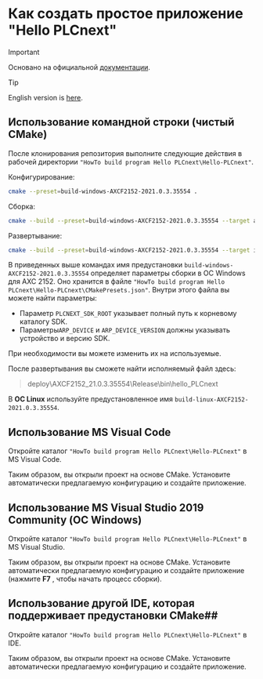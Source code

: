 # Как создать простое приложение "Hello PLCnext" #

> [!IMPORTANT]
> Основано на официальной [документации](https://github.com/PLCnext/SampleRuntime/blob/master/getting-started/Part-01/README.md).

> [!TIP]
> English version is [here](./readmeEN.md).

## Использование командной строки (чистый **CMake**) ##

После клонирования репозитория выполните следующие действия в рабочей директории  `"HowTo build program Hello PLCnext\Hello-PLCnext"`.

Конфигурирование:
```sh
cmake --preset=build-windows-AXCF2152-2021.0.3.35554 .
```

Сборка:
```sh
cmake --build --preset=build-windows-AXCF2152-2021.0.3.35554 --target all
```

Развертывание:
```sh
cmake --build --preset=build-windows-AXCF2152-2021.0.3.35554 --target install
```

В приведенных выше командах имя предустановки `build-windows-AXCF2152-2021.0.3.35554` определяет параметры сборки в ОС Windows для AXC 2152. Оно хранится в файле `"HowTo build program Hello PLCnext\Hello-PLCnext\CMakePresets.json"`. Внутри этого файла вы можете найти параметры:

 - Параметр `PLCNEXT_SDK_ROOT` указывает полный путь к корневому каталогу SDK.
 - Параметры`ARP_DEVICE` и `ARP_DEVICE_VERSION` должны указывать устройство и версию SDK.

При необходимости вы можете изменить их на используемые.

После развертывания вы сможете найти исполняемый файл здесь:

>deploy\AXCF2152_21.0.3.35554\Release\bin\hello_PLCnext

В **ОС Linux** используйте предустановленное имя `build-linux-AXCF2152-2021.0.3.35554`.

## Использование MS Visual Code ##

Откройте каталог `"HowTo build program Hello PLCnext\Hello-PLCnext"` в MS Visual Code.

Таким образом, вы открыли проект на основе CMake. Установите автоматически предлагаемую конфигурацию и создайте приложение.

## Использование MS Visual Studio 2019 Community (ОС Windows) ##

Откройте каталог `"HowTo build program Hello PLCnext\Hello-PLCnext"` в MS Visual Studio.

Таким образом, вы открыли проект на основе CMake. Установите автоматически предлагаемую конфигурацию и создайте приложение (нажмите **F7** , чтобы начать процесс сборки).

## Использование другой IDE, которая поддерживает предустановки CMake##

Откройте каталог `"HowTo build program Hello PLCnext\Hello-PLCnext"` в IDE.

Таким образом, вы открыли проект на основе CMake. Установите автоматически предлагаемую конфигурацию и создайте приложение.
